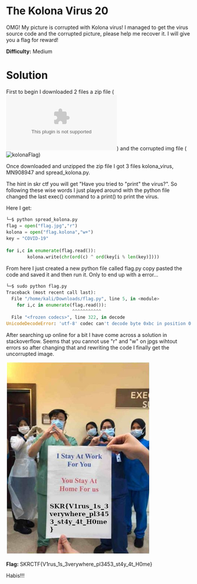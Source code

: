 # The Kolona Virus 20

OMG! My picture is corrupted with Kolona virus! I managed to get the virus source code and the corrupted picture, please help me recover it. I will give you a flag for reward!

**Difficulty:** Medium



# Solution

First to begin I downloaded 2 files a zip file (![TheKolonaVirus](The_Kolona_Virus.zip)) and the corrupted img file (![kolonaFlag](flag.kolona))

Once downloaded and unzipped the zip file I got 3 files kolona_virus, MN908947 and spread_kolona.py.

The hint in skr ctf you will get "Have you tried to "print" the virus?". So following these wise words I just played around with the python file changed the last exec() command to a print() to print the virus.

Here I get:
```python
└─$ python spread_kolona.py
flag = open("flag.jpg","r")
kolona = open("flag.kolona","w+")
key = "COVID-19"

for i,c in enumerate(flag.read()):
        kolona.write(chr(ord(c) ^ ord(key[i % len(key)])))
```

From here I just created a new python file called flag.py copy pasted the code and saved it and then run it. Only to end up with a error...
```python
└─$ sudo python flag.py 
Traceback (most recent call last):
  File "/home/kali/Downloads/flag.py", line 5, in <module>
    for i,c in enumerate(flag.read()):
                         ^^^^^^^^^^^
  File "<frozen codecs>", line 322, in decode
UnicodeDecodeError: 'utf-8' codec can't decode byte 0xbc in position 0: invalid start byte
```

After searching up online for a bit I have come across a solution in stackoverflow. Seems that you cannot use "r" and "w" on jpgs wihtout errors so after changing that and rewriting the code I finally get the uncorrupted image. 

![flag](flag.jpg)


**Flag:** SKRCTF{V1rus_1s_3verywhere_pl3453_st4y_4t_H0me}

Habis!!!
